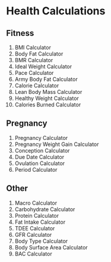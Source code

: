 # Health Calculations

## Fitness
1. BMI Calculator
2. Body Fat Calculator
3. BMR Calculator
4. Ideal Weight Calculator
5. Pace Calculator
6. Army Body Fat Calculator
7. Calorie Calculator
8. Lean Body Mass Calculator
9. Healthy Weight Calculator
10. Calories Burned Calculator

## Pregnancy
1. Pregnancy Calculator
2. Pregnancy Weight Gain Calculator
3. Conception Calculator
4. Due Date Calculator
5. Ovulation Calculator
6. Period Calculator

## Other
1. Macro Calculator
2. Carbohydrate Calculator
3. Protein Calculator
4. Fat Intake Calculator
5. TDEE Calculator
6. GFR Calculator
7. Body Type Calculator
8. Body Surface Area Calculator
9. BAC Calculator
